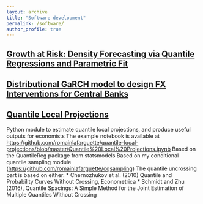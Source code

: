 ```yaml
---
layout: archive
title: "Software development"
permalink: /software/
author_profile: true
---
```


## [Growth at Risk: Density Forecasting via Quantile Regressions and Parametric Fit](https://github.com/IMFGAR/GaR)

## [Distributional GaRCH model to design FX Interventions for Central Banks](https://github.com/romainlafarguette/varfxi)



## [Quantile Local Projections](https://github.com/romainlafarguette/quantileproj)
Python module to estimate quantile local projections, and produce useful outputs for economists
The example notebook is available at https://github.com/romainlafarguette/quantile-local-projections/blob/master/Quantile%20Local%20Projections.ipynb
Based on the QuantileReg package from statsmodels
Based on my conditional quantile sampling module (https://github.com/romainlafarguette/cqsampling)
The quantile uncrossing part is based on either:
    * Chernozhukov et al. (2010) Quantile and Probability Curves Without Crossing, Econometrica
    * Schmidt and Zhu (2016), Quantile Spacings: A Simple Method for the Joint Estimation of Multiple Quantiles Without Crossing








